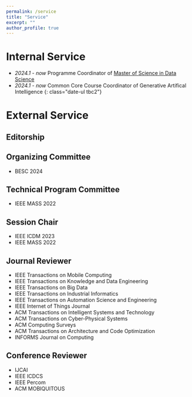 ```yaml
---
permalink: /service
title: "Service"
excerpt: ""
author_profile: true
---
```



# Internal Service
- *2024.1* - *now* Programme Coordinator of [Master of Science in Data Science](https://www.ln.edu.hk/cds/mscds/)
- *2024.1* - *now* Common Core Course Coordinator of Generative Artifical Intelligence
{: class="date-ul tbc2"}

# External Service

<!-- ## Community Services
- CCF YOCSEF Hong Kong founding AC member
 -->

## Editorship
<!-- - Guest editor, Mathematics, special issue on [Big Data Analytics for Social Good](https://www.mdpi.com/journal/mathematics/special_issues/D1EO3BX64M) (due date: 30 April 2025) -->


## Organizing Committee
- BESC 2024

## Technical Program Committee
- IEEE MASS 2022

## Session Chair
- IEEE ICDM 2023
- IEEE MASS 2022

## Journal Reviewer
- IEEE Transactions on Mobile Computing
- IEEE Transactions on Knowledge and Data Engineering
- IEEE Transactions on Big Data
- IEEE Transactions on Industrial Informatics
- IEEE Transactions on Automation Science and Engineering
- IEEE Internet of Things Journal
- ACM Transactions on Intelligent Systems and Technology
- ACM Transactions on Cyber-Physical Systems
- ACM Computing Surveys
- ACM Transactions on Architecture and Code Optimization
- INFORMS Journal on Computing


## Conference Reviewer
- IJCAI 
- IEEE ICDCS 
- IEEE Percom 
- ACM MOBIQUITOUS 

